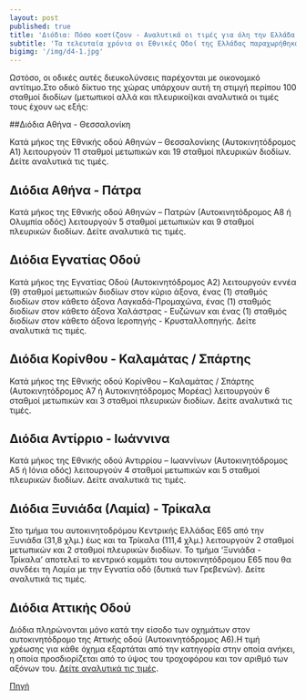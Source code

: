 ```yaml
---
layout: post
published: true
title: 'Διόδια: Πόσο κοστίζουν - Αναλυτικά οι τιμές για όλη την Ελλάδα'
subtitle: 'Τα τελευταία χρόνια οι Εθνικές Οδοί της Ελλάδας παραχωρήθηκαν σε ιδιωτικές εταιρίες, με σκοπό τον εκσυγχρονισμό των κεντρικών - και όχι μόνο - αρτηριών της χώρας αλλα και την μετατροπή τους σε δρόμους ταχείας κυκλοφορίας. Πόσο είναι το κόμιστρο για τη διέλευση από τα διόδια;'
bigimg: '/img/d4-1.jpg'	
---
```


Ωστόσο, οι οδικές αυτές διευκολύνσεις παρέχονται με οικονομικό αντίτιμο.Στο οδικό δίκτυο της χώρας υπάρχουν αυτή τη στιμγή περίπου 100 σταθμοί διοδίων (μετωπικοί αλλά και πλευρικοί)και αναλυτικά οι τιμές τους έχουν ως εξής:

##Διόδια Αθήνα - Θεσσαλονίκη

Κατά μήκος της Εθνικής οδού Αθηνών – Θεσσαλονίκης (Αυτοκινητόδρομος Α1) λειτουργούν 11 σταθμοί μετωπικών και 19 σταθμοί πλευρικών διοδίων. Δείτε αναλυτικά τις τιμές.

## Διόδια Αθήνα - Πάτρα

Κατά μήκος της Εθνικής οδού Αθηνών – Πατρών (Αυτοκινητόδρομος Α8 ή Ολυμπία οδός) λειτουργούν 5 σταθμοί μετωπικών και 9 σταθμοί πλευρικών διοδίων. Δείτε αναλυτικά τις τιμές. 

## Διόδια Εγνατίας Οδού

Κατά μήκος της Εγνατίας Οδού (Αυτοκινητόδρομος Α2) λειτουργούν εννέα (9) σταθμοί μετωπικών διοδίων στον κύριο άξονα, ένας (1) σταθμός διοδίων στον κάθετο άξονα Λαγκαδά-Προμαχώνα, ένας (1) σταθμός διοδίων στον κάθετο άξονα Χαλάστρας - Ευζώνων και ένας (1) σταθμός διοδίων στον κάθετο άξονα Ιεροπηγής - Κρυσταλλοπηγής. Δείτε αναλυτικά τις τιμές.

## Διόδια Κορίνθου  -  Καλαμάτας / Σπάρτης

Κατά μήκος της Εθνικής οδού Κορίνθου – Καλαμάτας / Σπάρτης (Αυτοκινητόδρομος Α7 ή Αυτοκινητόδρομος Μορέας) λειτουργούν 6 σταθμοί μετωπικών και 3 σταθμοί πλευρικών διοδίων. Δείτε αναλυτικά τις τιμές.

## Διόδια Αντίρριο - Ιωάννινα

Κατά μήκος της Εθνικής οδού Αντιρρίου – Ιωαννίνων (Αυτοκινητόδρομος Α5 ή Ιόνια οδός) λειτουργούν 4 σταθμοί μετωπικών και 5 σταθμοί πλευρικών διοδίων. Δείτε αναλυτικά τις τιμές.

## Διόδια Ξυνιάδα (Λαμία) - Τρίκαλα

Στο τμήμα του αυτοκινητοδρόμου Κεντρικής Ελλάδας Ε65 από την Ξυνιάδα (31,8 χλμ.) έως και τα Τρίκαλα (111,4 χλμ.) λειτουργούν 2 σταθμοί μετωπικών και 2 σταθμοί πλευρικών διοδίων. Το τμήμα ‘Ξυνιάδα  - Τρίκαλα’ αποτελεί το κεντρικό κομμάτι του αυτοκινητόδρομου Ε65 που θα συνδέει τη Λαμία με την Εγνατία οδό (δυτικά των Γρεβενών).  Δείτε αναλυτικά τις τιμές.

## Διόδια Αττικής Οδού

Διόδια πληρώνονται μόνο κατά την είσοδο των οχημάτων στον αυτοκινητόδρομο της Αττικής οδού (Αυτοκινητόδρομος Α6).Η τιμή χρέωσης για κάθε όχημα εξαρτάται από την κατηγορία στην οποία ανήκει, η οποία προσδιορίζεται από το ύψος του τροχοφόρου και τον αριθμό των αξόνων του. [Δείτε αναλυτικά τις τιμές](http://diodia.com.gr/diodia-attiki-odos.html).

[Πηγή](https://www.dikaiologitika.gr/eidhseis/koinonia/265558/diodia-poso-kostizoun-se-oli-tin-ellada-analytika-oi-times)



